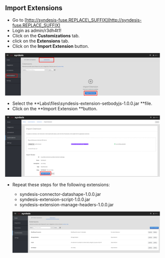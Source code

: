 ## Import Extensions

* Go to [http://syndesis-fuse.REPLACE\_SUFFIX](http://syndesis-fuse.REPLACE_SUFFIX)
* Login as admin/r3dh4t1!
* Click on the **Customizations** tab.
* click on the **Extensions** tab.
* Click on the **Import Extension** button.

![](/assets/ignite-Extensions.png)

* Select the **Labs\files\syndesis-extension-setbodyjs-1.0.0.jar **file.
* Click on the **Import Extension **button.

![](/assets/ignite-ImportExtension.png)

* Repeat these steps for the following extensions:

  * syndesis-connector-datashape-1.0.0.jar
  * syndesis-extension-script-1.0.0.jar
  * syndesis-extension-manage-headers-1.0.0.jar

  ![](/assets/ignite-ImportedExtensions.png)



